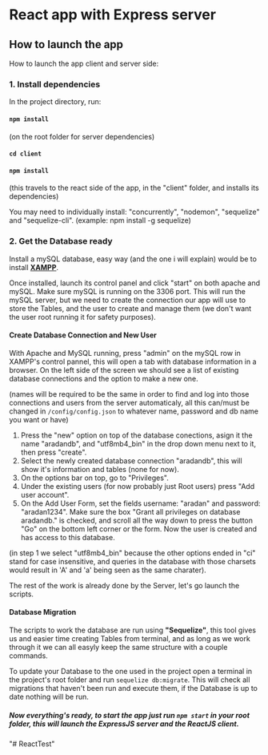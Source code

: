 # React app with Express server

## How to launch the app

How to launch the app client and server side:

### 1. Install dependencies

In the project directory, run:

#### `npm install`
(on the root folder for server dependencies)

#### `cd client`
#### `npm install`
(this travels to the react side of the app, in the "client" folder, and installs its dependencies)

You may need to individually install: "concurrently", "nodemon", "sequelize" and "sequelize-cli". (example: npm install -g sequelize)

### 2. Get the Database ready

Install a mySQL database, easy way (and the one i will explain) would be to install **[XAMPP](https://www.apachefriends.org/es/index.html)**.

Once installed, launch its control panel and click "start" on both apache and mySQL. Make sure mySQL is running on the 3306 port.
This will run the mySQL server, but we need to create the connection our app will use to store the Tables, and the user to create and manage them (we don't want the user root running it for safety purposes).


#### Create Database Connection and New User

With Apache and MySQL running, press "admin" on the mySQL row in XAMPP's control pannel, this will open a tab with database information in a browser.
On the left side of the screen we should see a list of existing database connections and the option to make a new one.

(names will be required to be the same in order to find and log into those connections and users from the server automaticaly, all this can/must be changed in `/config/config.json` to whatever name, password and db name you want or have)
1. Press the "new" option on top of the database conections, asign it the name "aradandb", and "utf8mb4_bin" in the drop down menu next to it, then press "create".
2. Select the newly created database connection "aradandb", this will show it's information and tables (none for now). 
3. On the options bar on top, go to "Privileges".
4. Under the existing users (for now probably just Root users) press "Add user account".
5. On the Add User Form, set the fields username: "aradan" and password: "aradan1234". Make sure the box "Grant all privileges on database aradandb." is checked, and scroll all the way down to press the button "Go" on the bottom left corner or the form. Now the user is created and has access to this database.

(in step 1 we select "utf8mb4_bin" because the other options ended in "ci" stand for case insensitive, and queries in the database with those charsets would result in 'A' and 'a' being seen as the same charater).

The rest of the work is already done by the Server, let's go launch the scripts.

#### Database Migration

The scripts to work the database are run using **"Sequelize"**, this tool gives us and easier time creating Tables from terminal, and as long as we work through it we can all easyly keep the same structure with a couple commands.

To update your Database to the one used in the project open a terminal in the project's root folder and run `sequelize db:migrate`. This will check all migrations that haven't been run and execute them, if the Database is up to date nothing will be run.

##### Now everything's ready, to start the app just run **`npm start`** in your root folder, this will launch the ExpressJS server and the ReactJS client.
"# ReactTest" 
